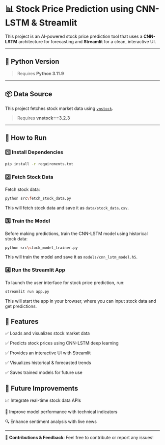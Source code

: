 # 📊 Stock Price Prediction using CNN-LSTM & Streamlit

This project is an AI-powered stock price prediction tool that uses a **CNN-LSTM** architecture for forecasting and **Streamlit** for a clean, interactive UI.

---

## 🐍 Python Version

> Requires **Python 3.11.9**

---

## 📦 Data Source

This project fetches stock market data using [`vnstock`](https://github.com/thinh-vu/vnstock).

> Requires **vnstock==3.2.3**

---

## 🚀 How to Run

### 1️⃣ Install Dependencies
```sh
pip install -r requirements.txt
```
### 2️⃣ Fetch Stock Data
Fetch stock data:
```sh
python src\fetch_stock_data.py
```
This will fetch stock data and save it as `data/stock_data.csv`.

### 3️⃣ Train the Model
Before making predictions, train the CNN-LSTM model using historical stock data:
```sh
python src\stock_model_trainer.py
```
This will train the model and save it as `models/cnn_lstm_model.h5`.

### 4️⃣ Run the Streamlit App
To launch the user interface for stock price prediction, run:
```sh
streamlit run app.py
```
This will start the app in your browser, where you can input stock data and get predictions.

## 🧠 Features
✅ Loads and visualizes stock market data

✅ Predicts stock prices using CNN-LSTM deep learning

✅ Provides an interactive UI with Streamlit

✅ Visualizes historical & forecasted trends

✅ Saves trained models for future use

## 📌 Future Improvements
📈 Integrate real-time stock data APIs

🧪 Improve model performance with technical indicators

🔍 Enhance sentiment analysis with live news

---
🔗 **Contributions & Feedback**: Feel free to contribute or report any issues!
